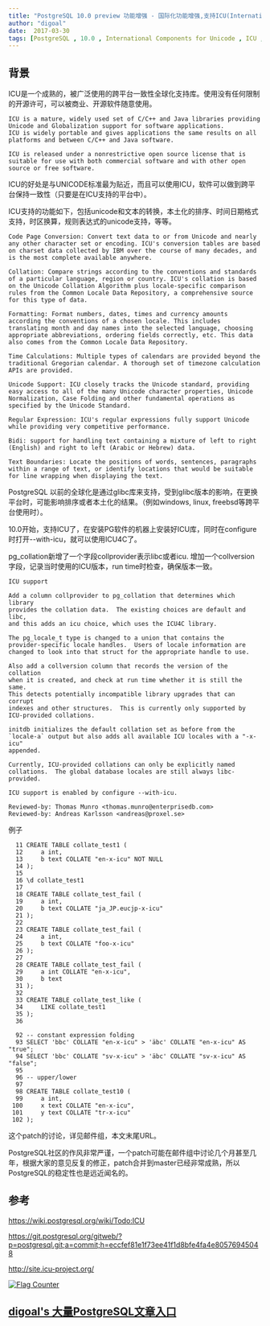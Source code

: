 ```yaml
---
title: "PostgreSQL 10.0 preview 功能增强 - 国际化功能增强,支持ICU(International Components for Unicode)"
author: "digoal"
date:  2017-03-30
tags: [PostgreSQL , 10.0 , International Components for Unicode , ICU , collate , 国际化]
---
```

                                                                                   
## 背景      
  
ICU是一个成熟的，被广泛使用的跨平台一致性全球化支持库。使用没有任何限制的开源许可，可以被商业、开源软件随意使用。  
  
```  
ICU is a mature, widely used set of C/C++ and Java libraries providing Unicode and Globalization support for software applications.   
ICU is widely portable and gives applications the same results on all platforms and between C/C++ and Java software.  
  
ICU is released under a nonrestrictive open source license that is suitable for use with both commercial software and with other open source or free software.  
```  
  
ICU的好处是与UNICODE标准最为贴近，而且可以使用ICU，软件可以做到跨平台保持一致性（只要是在ICU支持的平台中）。  
  
ICU支持的功能如下，包括unicode和文本的转换，本土化的排序、时间日期格式支持，时区换算，规则表达式的unicode支持，等等。  
  
```  
Code Page Conversion: Convert text data to or from Unicode and nearly any other character set or encoding. ICU's conversion tables are based on charset data collected by IBM over the course of many decades, and is the most complete available anywhere.  
  
Collation: Compare strings according to the conventions and standards of a particular language, region or country. ICU's collation is based on the Unicode Collation Algorithm plus locale-specific comparison rules from the Common Locale Data Repository, a comprehensive source for this type of data.  
  
Formatting: Format numbers, dates, times and currency amounts according the conventions of a chosen locale. This includes translating month and day names into the selected language, choosing appropriate abbreviations, ordering fields correctly, etc. This data also comes from the Common Locale Data Repository.  
  
Time Calculations: Multiple types of calendars are provided beyond the traditional Gregorian calendar. A thorough set of timezone calculation APIs are provided.  
  
Unicode Support: ICU closely tracks the Unicode standard, providing easy access to all of the many Unicode character properties, Unicode Normalization, Case Folding and other fundamental operations as specified by the Unicode Standard.  
  
Regular Expression: ICU's regular expressions fully support Unicode while providing very competitive performance.  
  
Bidi: support for handling text containing a mixture of left to right (English) and right to left (Arabic or Hebrew) data.  
  
Text Boundaries: Locate the positions of words, sentences, paragraphs within a range of text, or identify locations that would be suitable for line wrapping when displaying the text.  
```  
  
PostgreSQL 以前的全球化是通过glibc库来支持，受到glibc版本的影响，在更换平台时，可能影响排序或者本土化的结果。（例如windows, linux, freebsd等跨平台使用时）。  
  
10.0开始，支持ICU了，在安装PG软件的机器上安装好ICU库，同时在configure时打开--with-icu，就可以使用ICU4C了。  
  
pg_collation新增了一个字段collprovider表示libc或者icu.  增加一个collversion字段，记录当时使用的ICU版本，run time时检查，确保版本一致。  
  
```  
ICU support  
  
Add a column collprovider to pg_collation that determines which library  
provides the collation data.  The existing choices are default and libc,  
and this adds an icu choice, which uses the ICU4C library.  
  
The pg_locale_t type is changed to a union that contains the  
provider-specific locale handles.  Users of locale information are  
changed to look into that struct for the appropriate handle to use.  
  
Also add a collversion column that records the version of the collation  
when it is created, and check at run time whether it is still the same.  
This detects potentially incompatible library upgrades that can corrupt  
indexes and other structures.  This is currently only supported by  
ICU-provided collations.  
  
initdb initializes the default collation set as before from the   
`locale-a` output but also adds all available ICU locales with a "-x-icu"  
appended.  
  
Currently, ICU-provided collations can only be explicitly named  
collations.  The global database locales are still always libc-provided.  
  
ICU support is enabled by configure --with-icu.  
  
Reviewed-by: Thomas Munro <thomas.munro@enterprisedb.com>  
Reviewed-by: Andreas Karlsson <andreas@proxel.se>  
```  
  
例子  
  
```  
  11 CREATE TABLE collate_test1 (  
  12     a int,  
  13     b text COLLATE "en-x-icu" NOT NULL  
  14 );  
  15   
  16 \d collate_test1  
  17   
  18 CREATE TABLE collate_test_fail (  
  19     a int,  
  20     b text COLLATE "ja_JP.eucjp-x-icu"  
  21 );  
  22   
  23 CREATE TABLE collate_test_fail (  
  24     a int,  
  25     b text COLLATE "foo-x-icu"  
  26 );  
  27   
  28 CREATE TABLE collate_test_fail (  
  29     a int COLLATE "en-x-icu",  
  30     b text  
  31 );  
  32   
  33 CREATE TABLE collate_test_like (  
  34     LIKE collate_test1  
  35 );  
  36   
  
  92 -- constant expression folding  
  93 SELECT 'bbc' COLLATE "en-x-icu" > 'äbc' COLLATE "en-x-icu" AS "true";  
  94 SELECT 'bbc' COLLATE "sv-x-icu" > 'äbc' COLLATE "sv-x-icu" AS "false";  
  95   
  96 -- upper/lower  
  97   
  98 CREATE TABLE collate_test10 (  
  99     a int,  
 100     x text COLLATE "en-x-icu",  
 101     y text COLLATE "tr-x-icu"  
 102 );  
```  
  
      
这个patch的讨论，详见邮件组，本文末尾URL。      
      
PostgreSQL社区的作风非常严谨，一个patch可能在邮件组中讨论几个月甚至几年，根据大家的意见反复的修正，patch合并到master已经非常成熟，所以PostgreSQL的稳定性也是远近闻名的。     
                  
## 参考      
https://wiki.postgresql.org/wiki/Todo:ICU  
  
https://git.postgresql.org/gitweb/?p=postgresql.git;a=commit;h=eccfef81e1f73ee41f1d8bfe4fa4e80576945048  
  
http://site.icu-project.org/  
  
<a rel="nofollow" href="http://info.flagcounter.com/h9V1"  ><img src="http://s03.flagcounter.com/count/h9V1/bg_FFFFFF/txt_000000/border_CCCCCC/columns_2/maxflags_12/viewers_0/labels_0/pageviews_0/flags_0/"  alt="Flag Counter"  border="0"  ></a>  
  
  
  
  
  
  
## [digoal's 大量PostgreSQL文章入口](https://github.com/digoal/blog/blob/master/README.md "22709685feb7cab07d30f30387f0a9ae")
  
